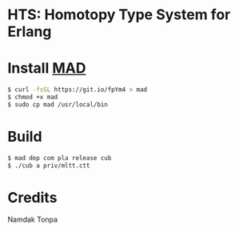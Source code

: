 # HTS: Homotopy Type System for Erlang

# Install <a href="https://mad.n2o.dev">MAD</a>

```sh
$ curl -fsSL https://git.io/fpYm4 > mad
$ chmod +x mad
$ sudo cp mad /usr/local/bin
```

# Build

```sh
$ mad dep com pla release cub
$ ./cub a priv/mltt.ctt
```

# Credits

Namdak Tonpa
